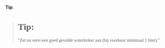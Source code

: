 **Tip**:
><h1 style="font-family:papyrus">Tip:</h1>
>
><p style="font-family:papyrus">"Zet nu eerst een goed gevulde waterkoker aan (bij voorkeur minimaal 1 liter)."</p>
